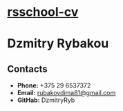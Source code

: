 # [rsschool-cv](https://DzmitryRyb.github.io/rsschool-cv/cv)


# Dzmitry Rybakou


## Contacts
* **Phone:** +375 29 6537372
* **Email:** rubakovdima81@gmail.com
* **GitHab:** DzmitryRyb